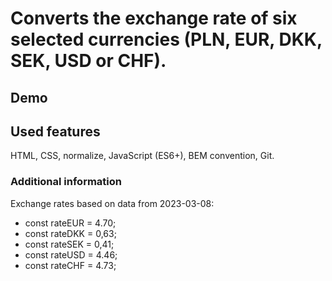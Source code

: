 # Converts the exchange rate of six selected currencies (PLN, EUR, DKK, SEK, USD or CHF).

## Demo


## Used features
HTML, CSS, normalize, JavaScript (ES6+), BEM convention, Git.

### Additional information
Exchange rates based on data from 2023-03-08:

- const rateEUR = 4.70;
- const rateDKK = 0,63;
- const rateSEK = 0,41;
- const rateUSD = 4.46;
- const rateCHF = 4.73;
